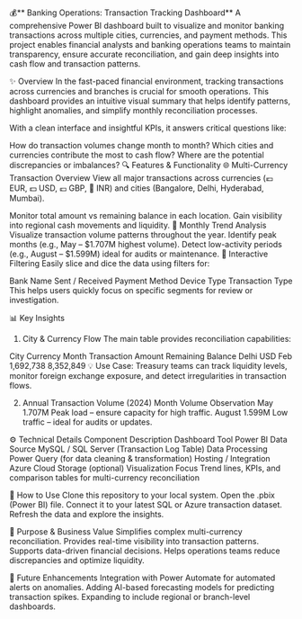 💰** Banking Operations: Transaction Tracking Dashboard**
A comprehensive Power BI dashboard built to visualize and monitor banking transactions across multiple cities, currencies, and payment methods. This project enables financial analysts and banking operations teams to maintain transparency, ensure accurate reconciliation, and gain deep insights into cash flow and transaction patterns.

✨ Overview
In the fast-paced financial environment, tracking transactions across currencies and branches is crucial for smooth operations. This dashboard provides an intuitive visual summary that helps identify patterns, highlight anomalies, and simplify monthly reconciliation processes.

With a clean interface and insightful KPIs, it answers critical questions like:

How do transaction volumes change month to month?
Which cities and currencies contribute the most to cash flow?
Where are the potential discrepancies or imbalances?
🔍 Features & Functionality
🌐 Multi-Currency Transaction Overview
View all major transactions across currencies (💶 EUR, 💵 USD, 💷 GBP, 💸 INR) and cities (Bangalore, Delhi, Hyderabad, Mumbai).

Monitor total amount vs remaining balance in each location.
Gain visibility into regional cash movements and liquidity.
📆 Monthly Trend Analysis
Visualize transaction volume patterns throughout the year.
Identify peak months (e.g., May – $1.707M highest volume).
Detect low-activity periods (e.g., August – $1.599M) ideal for audits or maintenance.
🔎 Interactive Filtering
Easily slice and dice the data using filters for:

Bank Name Sent / Received
Payment Method
Device Type
Transaction Type
This helps users quickly focus on specific segments for review or investigation.

📊 Key Insights
1. City & Currency Flow
The main table provides reconciliation capabilities:

City	Currency	Month	Transaction Amount	Remaining Balance
Delhi	USD	Feb	1,692,738	8,352,849
💡 Use Case: Treasury teams can track liquidity levels, monitor foreign exchange exposure, and detect irregularities in transaction flows.

2. Annual Transaction Volume (2024)
Month	Volume	Observation
May	1.707M	Peak load – ensure capacity for high traffic.
August	1.599M	Low traffic – ideal for audits or updates.


⚙️ Technical Details
Component	Description
Dashboard Tool	Power BI
Data Source	MySQL / SQL Server (Transaction Log Table)
Data Processing	Power Query (for data cleaning & transformation)
Hosting / Integration	Azure Cloud Storage (optional)
Visualization Focus	Trend lines, KPIs, and comparison tables for multi-currency reconciliation


🚀 How to Use
Clone this repository to your local system.
Open the .pbix (Power BI) file.
Connect it to your latest SQL or Azure transaction dataset.
Refresh the data and explore the insights.


🎯 Purpose & Business Value
Simplifies complex multi-currency reconciliation.
Provides real-time visibility into transaction patterns.
Supports data-driven financial decisions.
Helps operations teams reduce discrepancies and optimize liquidity.


🧠 Future Enhancements
Integration with Power Automate for automated alerts on anomalies.
Adding AI-based forecasting models for predicting transaction spikes.
Expanding to include regional or branch-level dashboards.
